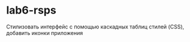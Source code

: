 # lab6-rsps
Стилизовать интерфейс с помощью каскадных таблиц стилей (CSS), добавить иконки приложения

